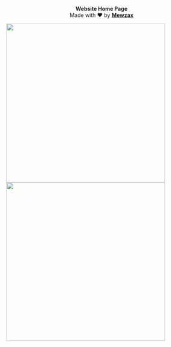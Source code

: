 <p align="center">
  <b>Website Home Page</b><br>
  Made with ❤ by <b><a href="https://github.com/Mewzax">Mewzax</a></b>
</p>
 
<p float="left">
  <img src="https://user-images.githubusercontent.com/75091300/179008537-9516169c-58aa-40cf-acfd-388196ad3550.png" height="420" />
  <img src="https://user-images.githubusercontent.com/75091300/179008681-4ceb0ca2-a96d-45a4-9e3e-99b1cd599664.png" height="420"/> 
</p>
